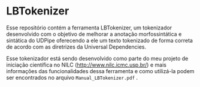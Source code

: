 # LBTokenizer
Esse repositório contém a ferramenta LBTokenizer, um tokenizador desenvolvido com o objetivo de melhorar a anotação morfossintática e sintática do UDPipe oferecendo a ele um texto tokenizado de forma correta de acordo com as diretrizes da Universal Dependencies.

Esse tokenizador está sendo desenvolvido como parte do meu projeto de iniciação científica no NILC (http://www.nilc.icmc.usp.br/) e mais informações das funcionalidades dessa ferramenta e como utilizá-la podem ser encontrados no arquivo ```Manual_LBTokenizer.pdf``` .
